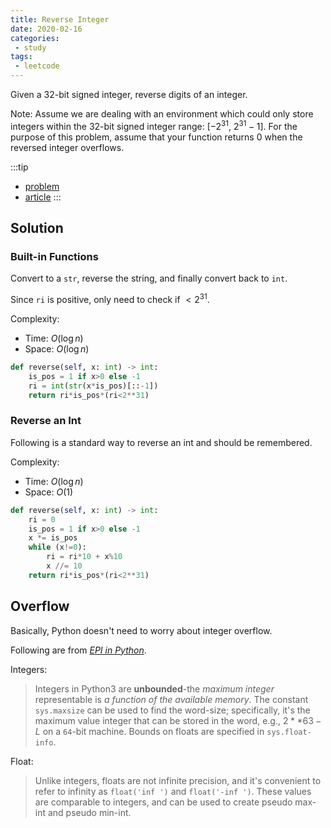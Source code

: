 ```yaml
---
title: Reverse Integer
date: 2020-02-16
categories:
 - study
tags:
 - leetcode
---
```


Given a 32-bit signed integer, reverse digits of an integer.

Note:
Assume we are dealing with an environment which could only store integers within the 32-bit signed integer range: [$−2^{31}$,  $2^{31} − 1$]. For the purpose of this problem, assume that your function returns 0 when the reversed integer overflows.

:::tip

- [problem](https://leetcode.com/problems/reverse-integer/)
- [article](https://leetcode.com/articles/reverse-integer/)
:::

<!-- more -->

## Solution

### Built-in Functions

Convert to a `str`, reverse the string, and finally convert back to `int`.

Since `ri` is positive, only need to check if $< 2^{31}$.

Complexity:

- Time: $O(\log n)$
- Space: $O(\log n)$

```python
def reverse(self, x: int) -> int:
    is_pos = 1 if x>0 else -1
    ri = int(str(x*is_pos)[::-1])
    return ri*is_pos*(ri<2**31)
```

### Reverse an Int

Following is a standard way to reverse an int and should be remembered.

Complexity:

- Time: $O(\log n)$
- Space: $O(1)$

```python
def reverse(self, x: int) -> int:
    ri = 0
    is_pos = 1 if x>0 else -1
    x *= is_pos
    while (x!=0):
        ri = ri*10 + x%10
        x //= 10
    return ri*is_pos*(ri<2**31)
```

## Overflow

Basically, Python doesn't need to worry about integer overflow.

Following are from [*EPI in Python*](https://www.amazon.com/Elements-Programming-Interviews-Python-Insiders/dp/1537713949).

Integers:

> Integers in Python3 are **unbounded**-the *maximum integer* representable is *a function of the available memory*. The constant `sys.maxsize` can be used to find the word-size; specifically, it's the maximum value integer that can be stored in the word, e.g., $2**63 - L$ on a `64`-bit machine. Bounds on floats are specified in `sys.float-info`.

Float:

> Unlike integers, floats are not infinite precision, and it's convenient to refer to infinity as `float('inf ')` and `float('-inf ')`. These values are comparable to integers, and can be used to create pseudo max-int and pseudo min-int.
